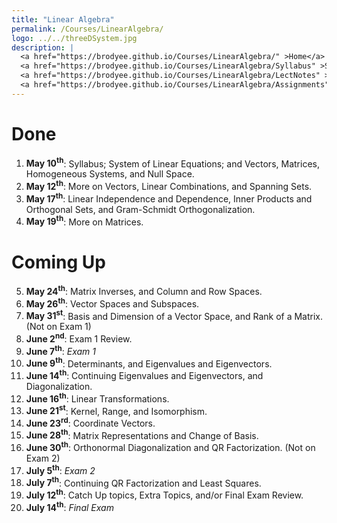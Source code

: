 ```yaml
---
title: "Linear Algebra"
permalink: /Courses/LinearAlgebra/
logo: ../../threeDSystem.jpg
description: |
  <a href="https://brodyee.github.io/Courses/LinearAlgebra/" >Home</a> <br />
  <a href="https://brodyee.github.io/Courses/LinearAlgebra/Syllabus" >Syllabus</a> <br />
  <a href="https://brodyee.github.io/Courses/LinearAlgebra/LectNotes" >Lecture Notes</a> <br />
  <a href="https://brodyee.github.io/Courses/LinearAlgebra/Assignments" >Assignments</a>
---
```


# Done

  1. **May 10<sup>th</sup>**: Syllabus; System of Linear Equations; and Vectors, Matrices, Homogeneous Systems, and Null Space.
  2. **May 12<sup>th</sup>**: More on Vectors, Linear Combinations, and Spanning Sets.
  3. **May 17<sup>th</sup>**: Linear Independence and Dependence, Inner Products and Orthogonal Sets, and Gram-Schmidt Orthogonalization.
  4. **May 19<sup>th</sup>**: More on Matrices.
  
# Coming Up

  5. **May 24<sup>th</sup>**: Matrix Inverses, and Column and Row Spaces.
  6. **May 26<sup>th</sup>**: Vector Spaces and Subspaces.
  7. **May 31<sup>st</sup>**: Basis and Dimension of a Vector Space, and Rank of a Matrix. (Not on Exam 1)
  8. **June 2<sup>nd</sup>**: Exam 1 Review. 
  9. **June 7<sup>th</sup>**: *Exam 1*
  10. **June 9<sup>th</sup>**: Determinants, and Eigenvalues and Eigenvectors.
  11. **June 14<sup>th</sup>**: Continuing Eigenvalues and Eigenvectors, and Diagonalization.
  12. **June 16<sup>th</sup>**: Linear Transformations.
  13. **June 21<sup>st</sup>**: Kernel, Range, and Isomorphism.
  14. **June 23<sup>rd</sup>**: Coordinate Vectors.
  15. **June 28<sup>th</sup>**: Matrix Representations and Change of Basis.
  16. **June 30<sup>th</sup>**: Orthonormal Diagonalization and QR Factorization. (Not on Exam 2)
  17. **July 5<sup>th</sup>**: *Exam 2*
  18. **July 7<sup>th</sup>**: Continuing QR Factorization and Least Squares.
  19. **July 12<sup>th</sup>**: Catch Up topics, Extra Topics, and/or Final Exam Review.
  20. **July 14<sup>th</sup>**: *Final Exam*
